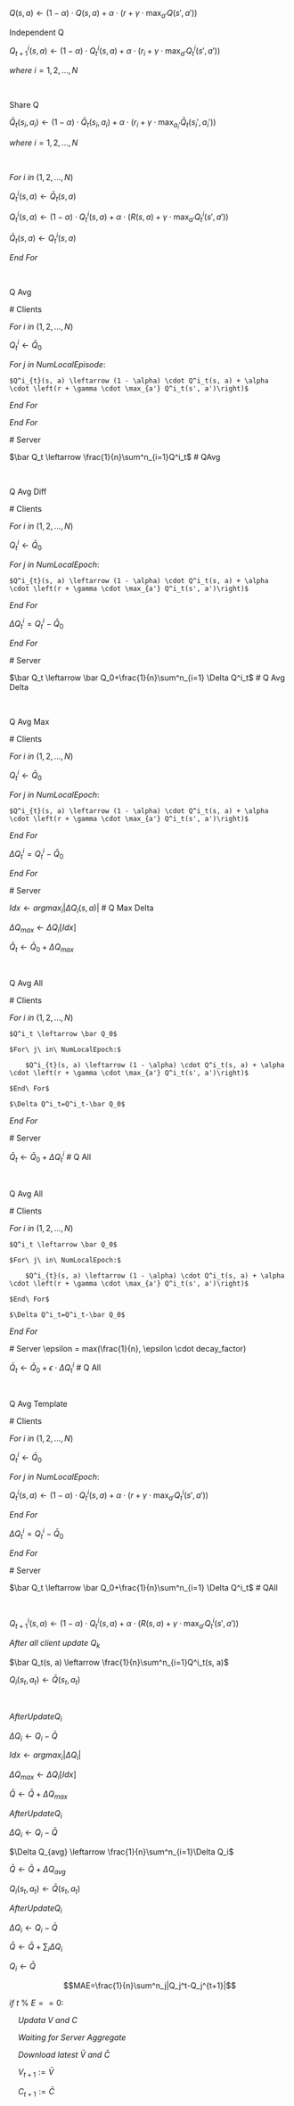 $Q(s, a) \leftarrow (1 - \alpha) \cdot Q(s, a) + \alpha \cdot \left(r + \gamma \cdot \max_{a'} Q(s', a')\right)$

Independent Q

$Q^i_{t+1}(s, a) \leftarrow (1 - \alpha) \cdot Q^i_t(s, a) + \alpha \cdot \left(r_i + \gamma \cdot \max_{a'} Q^i_t(s', a')\right)$

$where\ i=1, 2, ..., N$

<br/>

Share Q

$\bar Q_{t}(s_i, a_i) \leftarrow (1 - \alpha) \cdot \bar Q_t(s_i, a_i) + \alpha \cdot \left(r_i + \gamma \cdot \max_{a_i'} \bar Q_t(s_i', a_i')\right)$

$where\ i=1, 2, ..., N$

<br/>

$For\ i\ in\ (1,2,...,N)$

$Q^i_t(s, a) \leftarrow \bar Q_t(s, a)$

$Q^i_{t}(s, a) \leftarrow (1 - \alpha) \cdot Q^i_t(s, a) + \alpha \cdot \left(R(s,a) + \gamma \cdot \max_{a'} Q^i_t(s', a')\right)$

$\bar Q_t(s, a) \leftarrow Q^i_t(s, a)$

$End\ For$

<br/>

Q Avg

\# Clients

$For\ i\ in\ (1,2,...,N)$

$Q^i_t \leftarrow \bar Q_0$

$For\ j\ in\ NumLocalEpisode:$

```
$Q^i_{t}(s, a) \leftarrow (1 - \alpha) \cdot Q^i_t(s, a) + \alpha \cdot \left(r + \gamma \cdot \max_{a'} Q^i_t(s', a')\right)$
```

$End\ For$

$End\ For$

\# Server

$\bar Q_t \leftarrow \frac{1}{n}\sum^n_{i=1}Q^i_t$   # QAvg

<br/>

Q Avg Diff

\# Clients

$For\ i\ in\ (1,2,...,N)$

$Q^i_t \leftarrow \bar Q_0$

$For\ j\ in\ NumLocalEpoch:$

```
$Q^i_{t}(s, a) \leftarrow (1 - \alpha) \cdot Q^i_t(s, a) + \alpha \cdot \left(r + \gamma \cdot \max_{a'} Q^i_t(s', a')\right)$
```

$End\ For$

$\Delta Q^i_t=Q^i_t-\bar Q_0$

$End\ For$

\# Server

$\bar Q_t \leftarrow \bar Q_0+\frac{1}{n}\sum^n_{i=1} \Delta Q^i_t$   # Q Avg Delta

<br/>

Q Avg Max

\# Clients

$For\ i\ in\ (1,2,...,N)$

$Q^i_t \leftarrow \bar Q_0$

$For\ j\ in\ NumLocalEpoch:$

```
$Q^i_{t}(s, a) \leftarrow (1 - \alpha) \cdot Q^i_t(s, a) + \alpha \cdot \left(r + \gamma \cdot \max_{a'} Q^i_t(s', a')\right)$
```

$End\ For$

$\Delta Q^i_t=Q^i_t-\bar Q_0$

$End\ For$

\# Server

$Idx \leftarrow argmax_i|\Delta Q_i(s,a)|$  # Q Max Delta

$\Delta Q_{max} \leftarrow \Delta Q_i[Idx]$

$\bar Q_t \leftarrow \bar Q_0+\Delta Q_{max}$ 

<br/>

Q Avg All

\# Clients

$For\ i\ in\ (1,2,...,N)$

```
$Q^i_t \leftarrow \bar Q_0$

$For\ j\ in\ NumLocalEpoch:$

    $Q^i_{t}(s, a) \leftarrow (1 - \alpha) \cdot Q^i_t(s, a) + \alpha \cdot \left(r + \gamma \cdot \max_{a'} Q^i_t(s', a')\right)$

$End\ For$

$\Delta Q^i_t=Q^i_t-\bar Q_0$
```

$End\ For$

\# Server

$\bar Q_t \leftarrow \bar Q_0+\Delta Q^i_t$   # Q All

<br/>

Q Avg All

\# Clients

$For\ i\ in\ (1,2,...,N)$

```
$Q^i_t \leftarrow \bar Q_0$

$For\ j\ in\ NumLocalEpoch:$

    $Q^i_{t}(s, a) \leftarrow (1 - \alpha) \cdot Q^i_t(s, a) + \alpha \cdot \left(r + \gamma \cdot \max_{a'} Q^i_t(s', a')\right)$

$End\ For$

$\Delta Q^i_t=Q^i_t-\bar Q_0$
```

$End\ For$

\# Server
\epsilon = max(\frac{1}{n}, \epsilon \cdot decay_factor)

$\bar Q_t \leftarrow \bar Q_0+ \epsilon \cdot \Delta Q^i_t$   # Q All

<br/>

Q Avg Template

\# Clients

$For\ i\ in\ (1,2,...,N)$

$Q^i_t \leftarrow \bar Q_0$

$For\ j\ in\ NumLocalEpoch:$

$Q^i_{t}(s, a) \leftarrow (1 - \alpha) \cdot Q^i_t(s, a) + \alpha \cdot \left(r + \gamma \cdot \max_{a'} Q^i_t(s', a')\right)$

$End\ For$

$\Delta Q^i_t=Q^i_t-\bar Q_0$

$End\ For$

\# Server

$\bar Q_t \leftarrow \bar Q_0+\frac{1}{n}\sum^n_{i=1} \Delta Q^i_t$   # QAll

<br/>

$Q^i_{t+1}(s, a) \leftarrow (1 - \alpha) \cdot Q^i_t(s, a) + \alpha \cdot \left(R(s,a) + \gamma \cdot \max_{a'} Q^i_t(s', a')\right)$

$After\ all\ client\ update\ Q_k$

$\bar Q_t(s, a) \leftarrow \frac{1}{n}\sum^n_{i=1}Q^i_t(s, a)$

$Q_i(s_t, a_t) \leftarrow \bar Q(s_t, a_t)$

<br/>

$After UpdateQ_i$

$\Delta Q_i \leftarrow Q_i -\bar Q$

$Idx \leftarrow argmax_i|\Delta Q_i|$

$\Delta Q_{max} \leftarrow \Delta Q_i[Idx]$

$\bar Q \leftarrow \bar Q + \Delta Q_{max}$

$After UpdateQ_i$

$\Delta Q_i \leftarrow Q_i -\bar Q$

$\Delta Q_{avg} \leftarrow \frac{1}{n}\sum^n_{i=1}\Delta Q_i$

$\bar Q \leftarrow \bar Q + \Delta Q_{avg}$

$Q_i(s_t, a_t) \leftarrow \bar Q(s_t, a_t)$

$After UpdateQ_i$

$\Delta Q_i \leftarrow Q_i -\bar Q$

$\bar Q \leftarrow \bar Q + \sum_i \Delta Q_{i}$

$Q_i \leftarrow \bar Q$



$$MAE=\frac{1}{n}\sum^n_j|Q_j^t-Q_j^{t+1}|$$


$if\ t\ \% \ E == 0:$

$\ \ \ \ Updata\ V\ and\ C$

$\ \ \ \ Waiting\ for\ Server\ Aggregate$

$\ \ \ \ Download\ latest\ \bar V\ and\ \bar C$

$\ \ \ \ V_{t+1} := \bar V$


$\ \ \ \ C_{t+1} := \bar C$